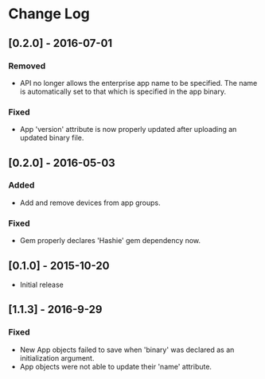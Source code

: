 # Change Log

## [0.2.0] - 2016-07-01
### Removed
- API no longer allows the enterprise app name to be specified. The name is automatically set to that which is specified in the app binary.

### Fixed
- App 'version' attribute is now properly updated after uploading an updated binary file.

## [0.2.0] - 2016-05-03
### Added
- Add and remove devices from app groups.

### Fixed
- Gem properly declares 'Hashie' gem dependency now.

## [0.1.0] - 2015-10-20
- Initial release

## [1.1.3] - 2016-9-29
### Fixed
- New App objects failed to save when 'binary' was declared as an initialization argument.
- App objects were not able to update their 'name' attribute.